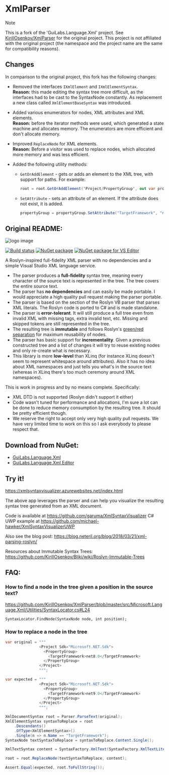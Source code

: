 # XmlParser

> [!NOTE]  
> This is a fork of the 'GuiLabs.Language.Xml' project. See [KirillOsenkov/XmlParser](https://github.com/KirillOsenkov/XmlParser) for the original project. This project is not affiliated with the original project (the namespace and the project name are the same for compatibility reasons).

## Changes
In comparison to the original project, this fork has the following changes:

- Removed the interfaces `IXmlElement` and `IXmlElementSyntax`.  
  **Reason:** this made editing the syntax tree more difficult, as the interfaces had to be cast to the SyntaxNode constantly. As replacement a new class called `XmlElementBaseSyntax` was introduced.

- Added various enumerators for nodes, XML attributes and XML elements.  
  **Reason:** before the iterator methods were used, which generated a state machine and allocates memory. The enumerators are more efficient and don't allocate memory.

- Improved `ReplaceNode` for XML elements.  
  **Reason:** Before a visitor was used to replace nodes, which allocated more memory and was less efficient.

- Added the following utility methods:
  - `GetOrAddElement` - gets or adds an element to the XML tree, with support for paths. For example:
    ```cs
    root = root.GetOrAddElement('Project/PropertyGroup', out var propertyGroup)
    ```
  - `SetAttribute` - sets an attribute of an element. If the attribute does not exist, it is added.
    ```cs
    propertyGroup = propertyGroup.SetAttribute("TargetFramework", "net9.0");
    ```

**Original README:**
---

![logo image](http://neteril.org/~jeremie/language_xml_logo.png)

[![Build status](https://ci.appveyor.com/api/projects/status/5ur9sv9bp4nr7a3n?svg=true)](https://ci.appveyor.com/project/KirillOsenkov/xmlparser)
[![NuGet package](https://img.shields.io/nuget/v/GuiLabs.Language.Xml.svg)](https://nuget.org/packages/GuiLabs.Language.Xml)
[![NuGet package for VS Editor](https://img.shields.io/nuget/v/GuiLabs.Language.Xml.Editor.svg)](https://nuget.org/packages/GuiLabs.Language.Xml.Editor)

A Roslyn-inspired full-fidelity XML parser with no dependencies and a simple Visual Studio XML language service.

 * The parser produces a **full-fidelity** syntax tree, meaning every character of the source text is represented in the tree. The tree covers the entire source text.
 * The parser has **no dependencies** and can easily be made portable. I would appreciate a high quality pull request making the parser portable.
 * The parser is based on the section of the Roslyn VB parser that parses XML literals. The Roslyn code is ported to C# and is made standalone.
 * The parser is **error-tolerant**. It will still produce a full tree even from invalid XML with missing tags, extra invalid text, etc. Missing and skipped tokens are still represented in the tree.
 * The resulting tree is **immutable** and follows Roslyn's [green/red separation](https://blogs.msdn.microsoft.com/ericlippert/2012/06/08/persistence-facades-and-roslyns-red-green-trees/) for maximum reusability of nodes.
 * The parser has basic support for **incrementality**. Given a previous constructed tree and a list of changes it will try to reuse existing nodes and only re-create what is necessary.
 * This library is more **low-level** than XLinq (for instance XLinq doesn't seem to represent whitespace around attributes). Also it has no idea about XML namespaces and just tells you what's in the source text (whereas in XLinq there's too much ceremony around XML namespaces).

This is work in progress and by no means complete. Specifically:
 * XML DTD is not supported (Roslyn didn't support it either)
 * Code wasn't tuned for performance and allocations, I'm sure a lot can be done to reduce memory consumption by the resulting tree. It should be pretty efficient though.
 * We reserve the right to accept only very high quality pull requests. We have very limited time to work on this so I ask everybody to please respect that.

## Download from NuGet:
 * [GuiLabs.Language.Xml](https://www.nuget.org/packages/GuiLabs.Language.Xml)
 * [GuiLabs.Language.Xml.Editor](https://www.nuget.org/packages/GuiLabs.Language.Xml.Editor)

## Try it!

https://xmlsyntaxvisualizer.azurewebsites.net/index.html

The above app leverages the parser and can help you visualize the resulting syntax tree generated from an XML document.

Code is available at https://github.com/garuma/XmlSyntaxVisualizer
C# UWP example at https://github.com/michael-hawker/XmlSyntaxVisualizerUWP

Also see the blog post: 
https://blog.neteril.org/blog/2018/03/21/xml-parsing-roslyn/

Resources about Immutable Syntax Trees:
https://github.com/KirillOsenkov/Bliki/wiki/Roslyn-Immutable-Trees

## FAQ:

### How to find a node in the tree given a position in the source text?
https://github.com/KirillOsenkov/XmlParser/blob/master/src/Microsoft.Language.Xml/Utilities/SyntaxLocator.cs#L24

```
SyntaxLocator.FindNode(SyntaxNode node, int position);
```

### How to replace a node in the tree

```csharp
var original = """
               <Project Sdk="Microsoft.NET.Sdk">
                 <PropertyGroup>
                   <TargetFramework>net8.0</TargetFramework>
                 </PropertyGroup>
               </Project>
               """;

var expected = """
               <Project Sdk="Microsoft.NET.Sdk">
                 <PropertyGroup>
                   <TargetFramework>net9.0</TargetFramework>
                 </PropertyGroup>
               </Project>
               """;

XmlDocumentSyntax root = Parser.ParseText(original);
XmlElementSyntax syntaxToReplace = root
    .Descendants()
    .OfType<XmlElementSyntax>()
    .Single(n => n.Name == "TargetFramework");
SyntaxNode textSyntaxToReplace = syntaxToReplace.Content.Single();

XmlTextSyntax content = SyntaxFactory.XmlText(SyntaxFactory.XmlTextLiteralToken("net9.0", null, null));

root = root.ReplaceNode(textSyntaxToReplace, content);

Assert.Equal(expected, root.ToFullString());
```
